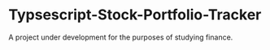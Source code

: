 # Typsescript-Stock-Portfolio-Tracker
A project under development for the purposes of studying finance.